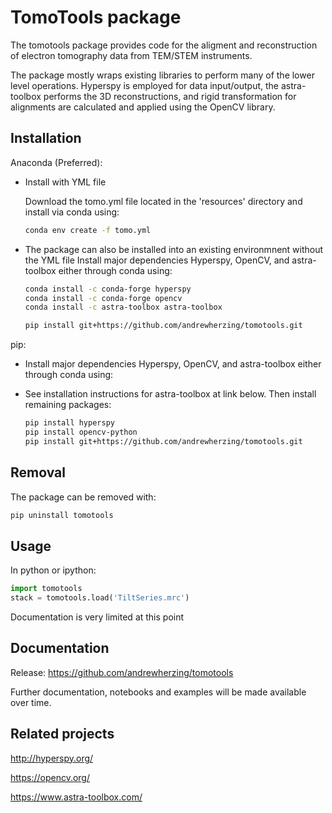 
TomoTools package
===========

The tomotools package provides code for the aligment and reconstruction
of electron tomography data from TEM/STEM instruments. 

The package mostly wraps existing libraries to perform many of the lower level
operations.  Hyperspy is employed for data input/output, the astra-toolbox performs
the 3D reconstructions, and rigid transformation for alignments are calculated
and applied using the OpenCV library.


Installation
------------

Anaconda (Preferred):
* Install with YML file

  Download the tomo.yml file located in the 'resources' directory and install via conda using:

  ```bash
  conda env create -f tomo.yml
  ```
* The package can also be installed into an existing environmnent without the YML file 
  Install major dependencies Hyperspy, OpenCV, and astra-toolbox either through conda using:
  ```bash
  conda install -c conda-forge hyperspy
  conda install -c conda-forge opencv
  conda install -c astra-toolbox astra-toolbox
  
  pip install git+https://github.com/andrewherzing/tomotools.git
  ```

pip:
* Install major dependencies Hyperspy, OpenCV, and astra-toolbox either through conda using:

* See installation instructions for astra-toolbox at link below.  Then install remaining packages:

  ```bash
  pip install hyperspy
  pip install opencv-python
  pip install git+https://github.com/andrewherzing/tomotools.git
  ```

Removal
-------
The package can be removed with:

```bash
pip uninstall tomotools
```


Usage
-----
In python or ipython:

```python
import tomotools
stack = tomotools.load('TiltSeries.mrc')
```

Documentation is very limited at this point


Documentation
-------------
Release: https://github.com/andrewherzing/tomotools

Further documentation, notebooks and examples will be made available over time.


Related projects
----------------
http://hyperspy.org/

https://opencv.org/

https://www.astra-toolbox.com/

